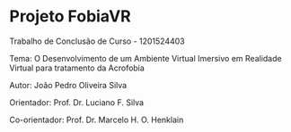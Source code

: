 # Projeto FobiaVR
Trabalho de Conclusão de Curso - 1201524403

Tema: O Desenvolvimento de um Ambiente Virtual Imersivo em Realidade Virtual para tratamento da Acrofobia

Autor: João Pedro Oliveira Silva

Orientador: Prof. Dr. Luciano F. Silva

Co-orientador: Prof. Dr. Marcelo H. O. Henklain
